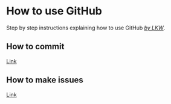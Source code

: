 # How to use GitHub
Step by step instructions explaining how to use GitHub [_by LKW_](https://github.com/leowikin).

## How to commit
[Link](https://github.com/leowilkin/howtogithub/tree/main/issues)
## How to make issues
[Link](https://github.com/leowilkin/howtogithub/blob/main/issues/howtocreateissues.md)


